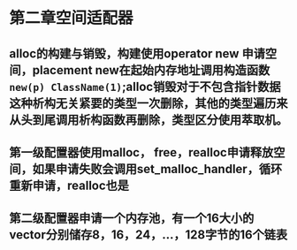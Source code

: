 # 第二章空间适配器

## alloc的构建与销毁，构建使用operator new 申请空间，placement new在起始内存地址调用构造函数`new(p) ClassName(1)`;alloc销毁对于不包含指针数据这种析构无关紧要的类型一次删除，其他的类型遍历来从头到尾调用析构函数再删除，类型区分使用萃取机。

## 第一级配置器使用malloc， free，realloc申请释放空间，如果申请失败会调用set_malloc_handler，循环重新申请，realloc也是

## 第二级配置器申请一个内存池，有一个16大小的vector分别储存8，16，24，...，128字节的16个链表

